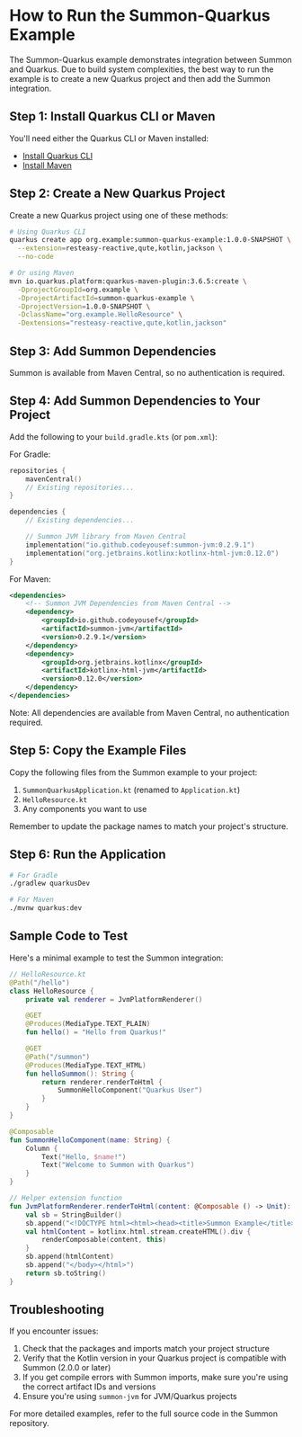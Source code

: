# How to Run the Summon-Quarkus Example

The Summon-Quarkus example demonstrates integration between Summon and Quarkus. Due to build system complexities, the best way to run the example is to create a new Quarkus project and then add the Summon integration.

## Step 1: Install Quarkus CLI or Maven

You'll need either the Quarkus CLI or Maven installed:

- [Install Quarkus CLI](https://quarkus.io/guides/cli-tooling)
- [Install Maven](https://maven.apache.org/install.html)

## Step 2: Create a New Quarkus Project

Create a new Quarkus project using one of these methods:

```bash
# Using Quarkus CLI
quarkus create app org.example:summon-quarkus-example:1.0.0-SNAPSHOT \
  --extension=resteasy-reactive,qute,kotlin,jackson \
  --no-code

# Or using Maven
mvn io.quarkus.platform:quarkus-maven-plugin:3.6.5:create \
  -DprojectGroupId=org.example \
  -DprojectArtifactId=summon-quarkus-example \
  -DprojectVersion=1.0.0-SNAPSHOT \
  -DclassName="org.example.HelloResource" \
  -Dextensions="resteasy-reactive,qute,kotlin,jackson"
```

## Step 3: Add Summon Dependencies

Summon is available from Maven Central, so no authentication is required.

## Step 4: Add Summon Dependencies to Your Project

Add the following to your `build.gradle.kts` (or `pom.xml`):

For Gradle:
```kotlin
repositories {
    mavenCentral()
    // Existing repositories...
}

dependencies {
    // Existing dependencies...

    // Summon JVM library from Maven Central
    implementation("io.github.codeyousef:summon-jvm:0.2.9.1")
    implementation("org.jetbrains.kotlinx:kotlinx-html-jvm:0.12.0")
}
```

For Maven:
```xml
<dependencies>
    <!-- Summon JVM Dependencies from Maven Central -->
    <dependency>
        <groupId>io.github.codeyousef</groupId>
        <artifactId>summon-jvm</artifactId>
        <version>0.2.9.1</version>
    </dependency>
    <dependency>
        <groupId>org.jetbrains.kotlinx</groupId>
        <artifactId>kotlinx-html-jvm</artifactId>
        <version>0.12.0</version>
    </dependency>
</dependencies>
```

Note: All dependencies are available from Maven Central, no authentication required.

## Step 5: Copy the Example Files

Copy the following files from the Summon example to your project:

1. `SummonQuarkusApplication.kt` (renamed to `Application.kt`)
2. `HelloResource.kt`
3. Any components you want to use

Remember to update the package names to match your project's structure.

## Step 6: Run the Application

```bash
# For Gradle
./gradlew quarkusDev

# For Maven
./mvnw quarkus:dev
```

## Sample Code to Test

Here's a minimal example to test the Summon integration:

```kotlin
// HelloResource.kt
@Path("/hello")
class HelloResource {
    private val renderer = JvmPlatformRenderer()

    @GET
    @Produces(MediaType.TEXT_PLAIN)
    fun hello() = "Hello from Quarkus!"

    @GET
    @Path("/summon")
    @Produces(MediaType.TEXT_HTML)
    fun helloSummon(): String {
        return renderer.renderToHtml {
            SummonHelloComponent("Quarkus User")
        }
    }
}

@Composable
fun SummonHelloComponent(name: String) {
    Column {
        Text("Hello, $name!")
        Text("Welcome to Summon with Quarkus")
    }
}

// Helper extension function
fun JvmPlatformRenderer.renderToHtml(content: @Composable () -> Unit): String {
    val sb = StringBuilder()
    sb.append("<!DOCTYPE html><html><head><title>Summon Example</title></head><body>")
    val htmlContent = kotlinx.html.stream.createHTML().div {
        renderComposable(content, this)
    }
    sb.append(htmlContent)
    sb.append("</body></html>")
    return sb.toString()
}
```

## Troubleshooting

If you encounter issues:

1. Check that the packages and imports match your project structure
2. Verify that the Kotlin version in your Quarkus project is compatible with Summon (2.0.0 or later)
3. If you get compile errors with Summon imports, make sure you're using the correct artifact IDs and versions
4. Ensure you're using `summon-jvm` for JVM/Quarkus projects

For more detailed examples, refer to the full source code in the Summon repository. 
